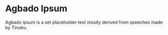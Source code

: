 # Agbado Ipsum

Agbado ipsum is a set placeholder text mostly derived from speeches made by Tinubu.


